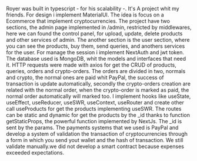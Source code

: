 Royer was built in typescript - for his scalability -. It's A project whit my friends. For design i implement MaterialUI. The idea is focus on a Ecommerce that implement cryptocurrencies. The project have two sections, the admin page implemented in /admin, restricted by middlewares, here we can found the control panel, for upload, update, delete products and other services of admin. The another section is the user section, where you can see the products, buy them, send queries, and anothers services for the user. For manage the session i implement NextAuth and jwt token. The database used is MongoDB, whit the models and interfaces that need it. HTTP requests were made with axios for get the CRUD of products, queries, orders and crypto-orders. The orders are divided in two, normals and crypto, the normal ones are paid whit PayPal, the success of transaction is update automatically, secondly the crypto-orders creation are related with the normal order, when the crypto-order is marked as paid, the normal order automatically will marked too. I implement hooks like useState, useEffect, useReducer, useSWR, useContext, useRouter and create other  call useProducts for get the products implementing useSWR. The routes can be static and dynamic for get the products by the _id  thanks to function  getStaticProps, the powerful function implemented by NextJs. The _id is sent by the params. The payments systems that we used is PayPal and develop a system of validation the transaction of cryptocurrencies through a form in which you send yout wallet and the hash of transaction. We still validate manually.we did not develop a smart contract because expenses exceeded expectations.
